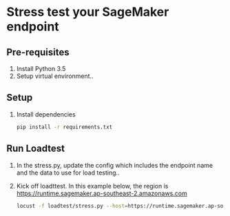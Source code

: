 # Stress test your SageMaker endpoint

## Pre-requisites

1. Install Python 3.5
2. Setup virtual environment..

## Setup
1. Install dependencies
    ```bash
    pip install -r requirements.txt
    ```

## Run Loadtest
1. In the stress.py, update the config which includes the endpoint name and the data to use for load testing..

1. Kick off loadttest. In this example below, the region is https://runtime.sagemaker.ap-southeast-2.amazonaws.com
    
    ```bash
    locust -f loadtest/stress.py --host=https://runtime.sagemaker.ap-southeast-2.amazonaws.com
    
    ```

